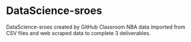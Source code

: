 # DataScience-sroes
DataScience-sroes created by GitHub Classroom
NBA data imported from CSV files and web scraped data to complete 3 deliverables.
